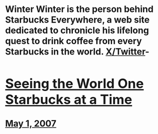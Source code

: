 # Winter Winter is the person behind Starbucks Everywhere, a web site dedicated to chronicle his lifelong quest to drink coffee from every Starbucks in the world. [X/Twitter](https://x.com/winterene)- [<h2>Seeing the World One Starbucks at a Time</h2>May 1, 2007](https://ineedcoffee.com/seeing-the-world-one-starbucks-at-a-time/)